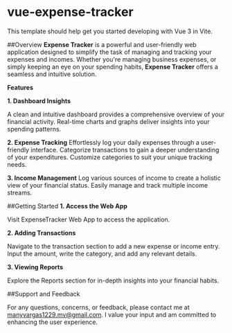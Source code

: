 # vue-expense-tracker

This template should help get you started developing with Vue 3 in Vite.

##Overview
__Expense Tracker__ is a powerful and user-friendly web application designed to simplify the task of managing and tracking your expenses and incomes. Whether you're managing business expenses, or simply keeping an eye on your spending habits, __Expense Tracker__ offers a seamless and intuitive solution.

**Features**

**1. Dashboard Insights**

  A clean and intuitive dashboard provides a comprehensive overview of your financial activity.
  Real-time charts and graphs deliver insights into your spending patterns.

**2. Expense Tracking**
  Effortlessly log your daily expenses through a user-friendly interface.
  Categorize transactions to gain a deeper understanding of your expenditures.
  Customize categories to suit your unique tracking needs.

**3. Income Management**
  Log various sources of income to create a holistic view of your financial status.
  Easily manage and track multiple income streams.

##Getting Started
**1. Access the Web App**

  Visit ExpenseTracker Web App to access the application.

**2. Adding Transactions**

  Navigate to the transaction section to add a new expense or income entry.
  Input the amount, write the category, and add any relevant details.

**3. Viewing Reports**

  Explore the Reports section for in-depth insights into your financial habits.

##Support and Feedback

  For any questions, concerns, or feedback, please contact me at manyvargas1229.mv@gmail.com.
  I value your input and am committed to enhancing the user experience.
